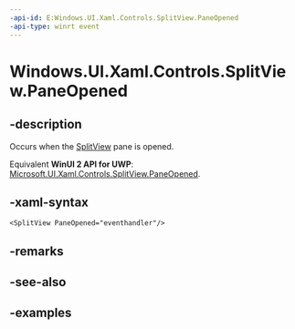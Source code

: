 ```yaml
---
-api-id: E:Windows.UI.Xaml.Controls.SplitView.PaneOpened
-api-type: winrt event
---
```


<!-- Event syntax.
public event TypedEventHandler PaneOpened<SplitView,  object>
-->

# Windows.UI.Xaml.Controls.SplitView.PaneOpened

## -description

Occurs when the [SplitView](splitview.md) pane is opened.

Equivalent **WinUI 2 API for UWP**: [Microsoft.UI.Xaml.Controls.SplitView.PaneOpened](/windows/winui/api/microsoft.ui.xaml.controls.splitview.paneopened).

## -xaml-syntax

```xaml
<SplitView PaneOpened="eventhandler"/>
```

## -remarks

## -see-also

## -examples

